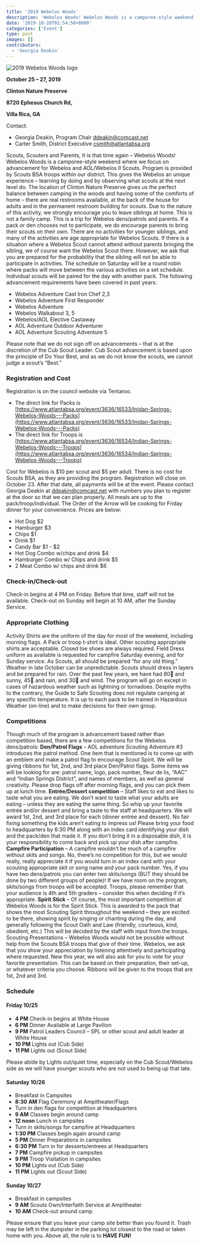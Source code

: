 ```yaml
---
title: '2019 Webelos Woods'
description: 'Webelos Woods! Webelos Woods is a camporee-style weekend where we focus on advancement for Webelos and AOL/Webelos II Scouts.'
date: '2019-10-20T01:54:50+0000'
categories: ['Event']
type: post
images: []
contributors:
  - 'Georgia Deakin'
---
```


![2019 Webelos Woods logo](2019WebelosWoods.jpg)

<!-- markdownlint-disable -->

__October 25 – 27, 2019__

__Clinton Nature Preserve__

__8720 Ephesus Church Rd,__

__Villa Rica, GA__

<!-- markdownlint-enable -->
<!-- markdownlint-disable MD002 -->

Contact:

* Georgia Deakin, Program Chair [ddeakin@comcast.net](mailto:ddeakin@comcast.net)
* Carter Smith, District Executive [csmith@atlantabsa.org](mailto:csmith@atlantabsa.org)

Scouts, Scouters and Parents, It is that time again – Webelos Woods! Webelos Woods is a camporee-style weekend where we focus on advancement for Webelos and AOL/Webelos II Scouts. Program is provided by Scouts BSA troops within our district. This gives the Webelos an unique experience – learning by doing and by observing what scouts at the next level do. The location of Clinton Nature Preserve gives us the perfect balance between camping in the woods and having some of the comforts of home – there are real restrooms available, at the back of the house for adults and in the permanent restroom building for scouts. Due to the nature of this activity, we strongly encourage you to leave siblings at home. This is not a family camp. This is a trip for Webelos dens/patrols and parents. If a pack or den chooses not to participate, we do encourage parents to bring their scouts on their own. There are no activities for younger siblings, and many of the activities are age appropriate for Webelos Scouts. If there is a situation where a Webelos Scout cannot attend without parents bringing the sibling, we of course want the Webelos Scout there. However, we ask that you are prepared for the probability that the sibling will not be able to participate in activities. The schedule on Saturday will be a round robin where packs will move between the various activities on a set schedule. Individual scouts will be paired for the day with another pack. The following advancement requirements have been covered in past years:

* Webelos Adventure Cast Iron Chef 2,3
* Webelos Adventure First Responder
* Webelos Adventure
* Webelos Walkabout 3, 5
* Webelos/AOL Elective Castaway
* AOL Adventure Outdoor Adventurer
* AOL Adventure Scouting Adventure 5

Please note that we do not sign off on advancements – that is at the discretion of the Cub Scout Leader. Cub Scout advancement is based upon the principle of Do Your Best, and as we do not know the scouts, we cannot judge a scout’s “Best.”

### Registration and Cost

Registration is on the council website via Tentaroo.

* The direct link for Packs is [https://www.atlantabsa.org/event/3636/16533/Inidan-Springs-Webelos-Woods---Packs](https://www.atlantabsa.org/event/3636/16533/Inidan-Springs-Webelos-Woods---Packs)
* The direct link for Troops is [https://www.atlantabsa.org/event/3636/16534/Indian-Springs-Webelos-Woods---Troops](https://www.atlantabsa.org/event/3636/16534/Indian-Springs-Webelos-Woods---Troops)

Cost for Webelos is $10 per scout and $5 per adult. There is no cost for Scouts BSA, as they are providing the program. Registration will close on October 23. After that date, all payments will be at the event. Please contact Georgia Deakin at [ddeakin@comcast.net](mailto:ddeakin@comcast.net) with numbers you plan to register at the door so that we can plan properly. All meals are up to the pack/troop/individual. The Order of the Arrow will be cooking for Friday dinner for your convenience. Prices are below:

* Hot Dog $2
* Hamburger $3
* Chips $1
* Drink $1
* Candy Bar $1 - $2
* Hot Dog Combo w/chips and drink $4
* Hamburger Combo w/ Chips and drink $5
* 2 Meat Combo w/ chips and drink $6

### Check-in/Check-out

Check-in begins at 4 PM on Friday. Before that time, staff will not be available. Check-out on Sunday will begin at 10 AM, after the Sunday Service.

### Appropriate Clothing

Activity Shirts are the uniform of the day for most of the weekend, including morning flags. A Pack or troop t-shirt is ideal. Other scouting appropriate shirts are acceptable. Closed toe shoes are always required. Field Dress uniform as available is requested for campfire Saturday evening, and for Sunday service. As Scouts, all should be prepared “for any old thing.” Weather in late October can be unpredictable. Scouts should dress in layers and be prepared for rain. Over the past few years, we have had 80 and sunny, 45 and rain, and 30 and wind. The program will go on except in cases of hazardous weather such as lightning or tornadoes. Despite myths to the contrary, the Guide to Safe Scouting does not regulate camping at any specific temperature. It is up to each pack to be trained in Hazardous Weather (on-line) and to make decisions for their own group.

### Competitions

Though much of the program is advancement based rather than competition based, there are a few competitions for the Webelos dens/patrols: __Den/Patrol Flags__ – AOL adventure Scouting Adventure #3 introduces the patrol method. One item that is mentioned is to come up with an emblem and make a patrol flag to encourage Scout Spirit. We will be giving ribbons for 1st, 2nd, and 3rd place Den/Patrol flags. Some items we will be looking for are: patrol name, logo, pack number, fleur de lis, “AAC” and “Indian Springs District”, and names of members, as well as general creativity. Please drop flags off after morning flags, and you can pick them up at lunch time. __Entrée/Dessert competition__ – Staff likes to eat and likes to taste what you are eating. We don’t want to taste what your adults are eating – unless they are eating the same thing. So whip up your favorite entrée and/or dessert and bring a taste to the staff at headquarters. We will award 1st, 2nd, and 3rd place for each (dinner entrée and dessert). No fair fixing something the kids aren’t eating to impress us! Please bring your food to headquarters by 6:30 PM along with an index card identifying your dish and the pack/den that made it. If you don’t bring it in a disposable dish, it is your responsibility to come back and pick up your dish after campfire. __Campfire Participation__ – A campfire wouldn’t be much of a campfire without skits and songs. No, there’s no competition for this, but we would really, really appreciate it if you would turn in an index card with your scouting appropriate skit or song name and your pack number. Yes, if you have two dens/patrols you can enter two skits/songs (BUT they should be done by two different groups of people)! If we have room on the program, skits/songs from troops will be accepted. Troops, please remember that your audience is 4th and 5th graders – consider this when deciding if it’s appropriate. __Spirit Stick__ – Of course, the most important competition at Webelos Woods is for the Spirit Stick. This is awarded to the pack that shows the most Scouting Spirit throughout the weekend – they are excited to be there, showing spirit by singing or chanting during the day, and generally following the Scout Oath and Law (friendly, courteous, kind, obedient, etc.) This will be decided by the staff with input from the troops. Scouting Presentations – Webelos Woods would not be possible without help from the Scouts BSA troops that give of their time. Webelos, we ask that you show your appreciation by listening attentively and participating where requested. New this year, we will also ask for you to vote for your favorite presentation. This can be based on their preparation, their set-up, or whatever criteria you choose. Ribbons will be given to the troops that are 1st, 2nd and 3rd.

### Schedule

#### Friday 10/25

* __4 PM__ Check-in begins at White House
* __6 PM__ Dinner Available at Large Pavilion
* __9 PM__ Patrol Leaders Council – SPL or other scout and adult leader at White House
* __10 PM__ Lights out (Cub Side)
* __11 PM__ Lights out (Scout Side)

Please abide by Lights out/quiet time, especially on the Cub Scout/Webelos side as we will have younger scouts who are not used to being up that late.

#### Saturday 10/26

* Breakfast in Campsites
* __8:30 AM__ Flag Ceremony at Ampitheater/Flags
* Turn in den flags for competition at Headquarters
* __9 AM__ Classes begin around camp
* __12 noon__ Lunch in campsites
* Turn in skits/songs for campfire at Headquarters
* __1:30 PM__ Classes begin again around camp
* __5 PM__ Dinner Preparations in campsites
* __6:30 PM__ Turn in for desserts/entrees at Headquarters
* __7 PM__ Campfire pickup in campsites
* __9 PM__ Troop Visitation in campsites
* __10 PM__ Lights out (Cub Side)
* __11 PM__ Lights out (Scout Side)

#### Sunday 10/27

* Breakfast in campsites
* __9 AM__ Scouts Own/Interfaith Service at Ampitheater
* __10 AM__ Check-out around camp

Please ensure that you leave your camp site better than you found it. Trash may be left in the dumpster in the parking lot closest to the road or taken home with you. Above all, the rule is to __HAVE FUN!__

